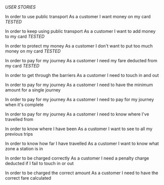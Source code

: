 *USER STORIES*

In order to use public transport
As a customer
I want money on my card
*TESTED*

In order to keep using public transport
As a customer
I want to add money to my card
*TESTED*

In order to protect my money
As a customer
I don't want to put too much money on my card
*TESTED*

In order to pay for my journey
As a customer
I need my fare deducted from my card
*TESTED*

In order to get through the barriers
As a customer
I need to touch in and out

In order to pay for my journey
As a customer
I need to have the minimum amount for a single journey

In order to pay for my journey
As a customer
I need to pay for my journey when it's complete

In order to pay for my journey
As a customer
I need to know where I've travelled from

In order to know where I have been
As a customer
I want to see to all my previous trips

In order to know how far I have travelled
As a customer
I want to know what zone a station is in

In order to be charged correctly
As a customer
I need a penalty charge deducted if I fail to touch in or out

In order to be charged the correct amount
As a customer
I need to have the correct fare calculated
